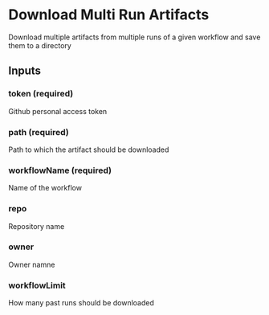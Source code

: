 # Download Multi Run Artifacts
Download multiple artifacts from multiple runs of a given workflow and save them to a directory

## Inputs

### token (required)
Github personal access token

### path (required)
Path to which the artifact should be downloaded

### workflowName (required)
Name of the workflow

### repo
Repository name

### owner
Owner namne

### workflowLimit
How many past runs should be downloaded
